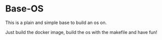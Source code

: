 # Base-OS
 
This is a plain and simple base to build an os on.

Just build the docker image, build the os with the makefile and have fun!
